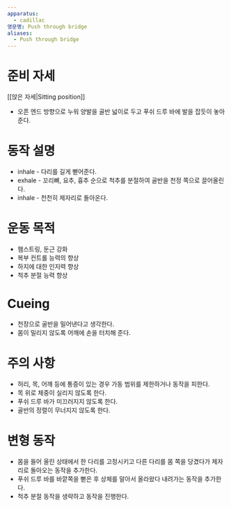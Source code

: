 ```yaml
---
apparatus:
  - cadillac
영문명: Push through bridge
aliases:
  - Push through bridge
---
```


# 준비 자세

[[앉은 자세|Sitting position]]

- 오픈 엔드 방향으로 누워 양발을 골반 넓이로 두고 푸쉬 드루 바에 발을 잡듯이 놓아준다.

# 동작 설명

- inhale - 다리를 길게 뻗어준다.
- exhale - 꼬리뼈, 요추, 흉추 순으로 척추를 분절하여 골반을 천정 쪽으로 끌어올린다.
- inhale - 천천히 제자리로 돌아온다.

# 운동 목적

- 햄스트링, 둔근 강화
- 복부 컨트롤 능력의 향상
- 하지에 대한 인지력 향상
- 척추 분절 능력 향상

# Cueing

- 천장으로 골반을 밀어낸다고 생각한다.
- 몸이 밀리지 않도록 어깨에 손을 터치해 준다.

# 주의 사항

- 허리, 목, 어깨 등에 통증이 있는 경우 가동 범위를 제한하거나 동작을 피한다.
- 목 위로 체중이 실리지 않도록 한다.
- 푸쉬 드루 바가 미끄러지지 않도록 한다.
- 골반의 정렬이 무너지지 않도록 한다.

# 변형 동작

- 몸을 들어 올린 상태에서 한 다리를 고정시키고 다른 다리를 몸 쪽을 당겼다가 제자리로 돌아오는 동작을 추가한다.
- 푸쉬 드루 바를 바깥쪽을 뻗은 후 상체를 말아서 올라왔다 내려가는 동작을 추가한다.
- 척추 분절 동작을 생략하고 동작을 진행한다.